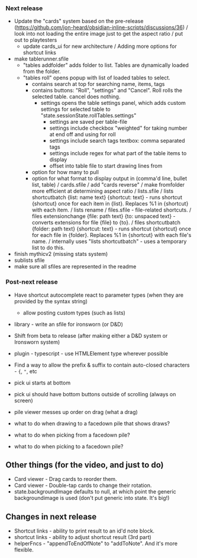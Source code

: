 ### Next release
- Update the "cards" system based on the pre-release (https://github.com/jon-heard/obsidian-inline-scripts/discussions/36)
	/ look into not loading the entire image just to get the aspect ratio
	/ put out to playtesters
	- update cards_ui for new architecture
/ Adding more options for shortcut links
- make tablerunner.sfile
	- "tables addfolder" adds folder to list.  Tables are dynamically loaded from the folder.
	- "tables roll" opens popup with list of loaded tables to select.
		- contains search at top for searching name, items, tags
		- contains buttons: "Roll", "settings" and "Cancel".  Roll rolls the selected table.  cancel does nothing.
			- settings opens the table settings panel, which adds custom settings for selected table to "state.sessionState.rollTables.settings"
				- settings are saved per table-file
				- settings include checkbox "weighted" for taking number at end off and using for roll
				- settings include search tags textbox: comma separated tags
				- settings include regex for what part of the table items to display
				- offset into table file to start drawing lines from
		- option for how many to pull
		- option for what format to display output in (comma'd line, bullet list, table)
/ cards.sfile
	/ add "cards reverse"
	/ make fromfolder more efficient at determining aspect ratio
/ lists.sfile
	/ lists shortcutbatch {list: name text} {shortcut: text} - runs shortcut {shortcut} once for each item in {list}.  Replaces %1 in {shortcut} with each item.
	/ lists rename
/ files.sfile - file-related shortcuts.
	/ files extensionchange {file: path text} {to: unspaced text} - converts extensions for file {file} to {to}.
	/ files shortcutbatch {folder: path text} {shortcut: text} - runs shortcut {shortcut} once for each file in {folder}.  Replaces %1 in {shortcut} with each file's name.
		/ internally uses "lists shortcutbatch" - uses a temporary list to do this.
- finish mythicv2 (missing stats system)
- sublists sfile
- make sure all sfiles are represented in the readme

### Post-next release
- Have shortcut autocomplete react to parameter types (when they are provided by the syntax string)
	- allow posting custom types (such as lists)
- library - write an sfile for ironsworn (or D&D)
- Shift from beta to release (after making either a D&D system or Ironsworn system)
- plugin - typescript - use HTMLElement type wherever possible
- Find a way to allow the prefix & suffix to contain auto-closed characters - `{`, `"`, etc


- pick ui starts at bottom
- pick ui should have bottom buttons outside of scrolling (always on screen)
- pile viewer messes up order on drag (what a drag)
- what to do when drawing to a facedown pile that shows draws?
- what to do when picking from a facedown pile?
- what to do when picking to a facedown pile?


## Other things (for the video, and just to do)
- Card viewer - Drag cards to reorder them.
- Card viewer - Double-tap cards to change their rotation.
- state.backgroundImage defaults to null, at which point the generic backgroundimage is used (don't put generic into state.  It's big!)


## Changes in next release
- Shortcut links - ability to print result to an id'd note block.
- shortcut links - ability to adjust shortcut result (3rd part)
- helperFncs - "appendToEndOfNote" to "addToNote".  And it's more flexible.
